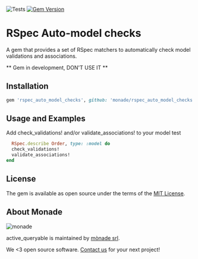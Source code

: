 ![Tests](https://github.com/monade/rspec_auto_model_checks/actions/workflows/test.yml/badge.svg)
[![Gem Version](https://badge.fury.io/rb/rspec_auto_model_checks.svg)](https://badge.fury.io/rb/rspec_auto_model_checks)

# RSpec Auto-model checks
A gem that provides a set of RSpec matchers to automatically check model validations and associations.

** Gem in development, DON'T USE IT **

## Installation

```ruby
gem 'rspec_auto_model_checks', github: 'monade/rspec_auto_model_checks'
```

## Usage and Examples

Add check_validations! and/or validate_associations! to your model test

```ruby
  RSpec.describe Order, type: :model do
  check_validations!
  validate_associations!
end
```

## License

The gem is available as open source under the terms of the [MIT License](https://opensource.org/licenses/MIT).

About Monade
----------------

![monade](https://monade.io/wp-content/uploads/2023/02/logo-monade.svg)

active_queryable is maintained by [mònade srl](https://monade.io).

We <3 open source software. [Contact us](https://monade.io) for your next project!

